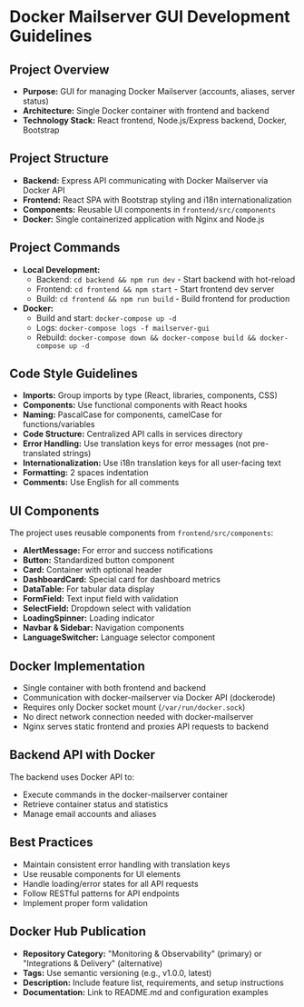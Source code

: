 # Docker Mailserver GUI Development Guidelines

## Project Overview
- **Purpose:** GUI for managing Docker Mailserver (accounts, aliases, server status)
- **Architecture:** Single Docker container with frontend and backend
- **Technology Stack:** React frontend, Node.js/Express backend, Docker, Bootstrap

## Project Structure
- **Backend:** Express API communicating with Docker Mailserver via Docker API
- **Frontend:** React SPA with Bootstrap styling and i18n internationalization
- **Components:** Reusable UI components in `frontend/src/components`
- **Docker:** Single containerized application with Nginx and Node.js

## Project Commands
- **Local Development:**
  - Backend: `cd backend && npm run dev` - Start backend with hot-reload
  - Frontend: `cd frontend && npm start` - Start frontend dev server
  - Build: `cd frontend && npm run build` - Build frontend for production
- **Docker:**
  - Build and start: `docker-compose up -d`
  - Logs: `docker-compose logs -f mailserver-gui`
  - Rebuild: `docker-compose down && docker-compose build && docker-compose up -d`

## Code Style Guidelines
- **Imports:** Group imports by type (React, libraries, components, CSS)
- **Components:** Use functional components with React hooks
- **Naming:** PascalCase for components, camelCase for functions/variables
- **Code Structure:** Centralized API calls in services directory
- **Error Handling:** Use translation keys for error messages (not pre-translated strings)
- **Internationalization:** Use i18n translation keys for all user-facing text
- **Formatting:** 2 spaces indentation
- **Comments:** Use English for all comments

## UI Components
The project uses reusable components from `frontend/src/components`:
- **AlertMessage:** For error and success notifications
- **Button:** Standardized button component
- **Card:** Container with optional header
- **DashboardCard:** Special card for dashboard metrics
- **DataTable:** For tabular data display
- **FormField:** Text input field with validation
- **SelectField:** Dropdown select with validation
- **LoadingSpinner:** Loading indicator
- **Navbar & Sidebar:** Navigation components
- **LanguageSwitcher:** Language selector component

## Docker Implementation
- Single container with both frontend and backend
- Communication with docker-mailserver via Docker API (dockerode)
- Requires only Docker socket mount (`/var/run/docker.sock`)
- No direct network connection needed with docker-mailserver
- Nginx serves static frontend and proxies API requests to backend

## Backend API with Docker
The backend uses Docker API to:
- Execute commands in the docker-mailserver container
- Retrieve container status and statistics
- Manage email accounts and aliases

## Best Practices
- Maintain consistent error handling with translation keys
- Use reusable components for UI elements
- Handle loading/error states for all API requests
- Follow RESTful patterns for API endpoints
- Implement proper form validation

## Docker Hub Publication
- **Repository Category:** "Monitoring & Observability" (primary) or "Integrations & Delivery" (alternative)
- **Tags:** Use semantic versioning (e.g., v1.0.0, latest)
- **Description:** Include feature list, requirements, and setup instructions
- **Documentation:** Link to README.md and configuration examples